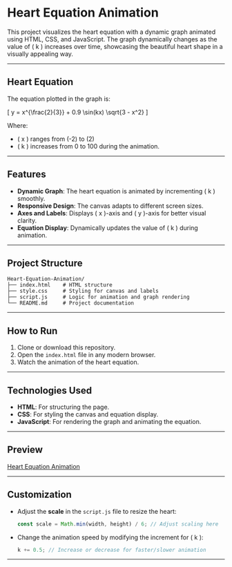 
# Heart Equation Animation

This project visualizes the heart equation with a dynamic graph animated using HTML, CSS, and JavaScript. The graph dynamically changes as the value of \( k \) increases over time, showcasing the beautiful heart shape in a visually appealing way.

---

## **Heart Equation**

The equation plotted in the graph is:

\[
y = x^{\frac{2}{3}} + 0.9 \sin(kx) \sqrt{3 - x^2}
\]

Where:
- \( x \) ranges from \(-2\) to \(2\)
- \( k \) increases from 0 to 100 during the animation.

---

## **Features**

- **Dynamic Graph**: The heart equation is animated by incrementing \( k \) smoothly.
- **Responsive Design**: The canvas adapts to different screen sizes.
- **Axes and Labels**: Displays \( x \)-axis and \( y \)-axis for better visual clarity.
- **Equation Display**: Dynamically updates the value of \( k \) during animation.

---

## **Project Structure**

```plaintext
Heart-Equation-Animation/
├── index.html    # HTML structure
├── style.css     # Styling for canvas and labels
├── script.js     # Logic for animation and graph rendering
└── README.md     # Project documentation
```

---

## **How to Run**

1. Clone or download this repository.
2. Open the `index.html` file in any modern browser.
3. Watch the animation of the heart equation.

---

## **Technologies Used**

- **HTML**: For structuring the page.
- **CSS**: For styling the canvas and equation display.
- **JavaScript**: For rendering the graph and animating the equation.

---

## **Preview**

[Heart Equation Animation](shashwat-19.github.io/Heart-Equation/)

---

## **Customization**

- Adjust the **scale** in the `script.js` file to resize the heart:
  ```javascript
  const scale = Math.min(width, height) / 6; // Adjust scaling here
  ```
- Change the animation speed by modifying the increment for \( k \):
  ```javascript
  k += 0.5; // Increase or decrease for faster/slower animation
  ```

---

